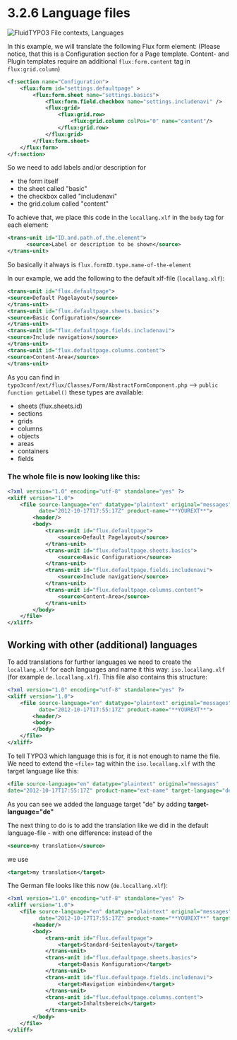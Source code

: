 3.2.6 Language files
====================

![FluidTYPO3 File contexts, Languages](../Images/FileContext/Languages.svgz)


In this example, we will translate the following Flux form element:
(Please notice, that this is a Configuration section for a Page template. Content- and Plugin templates require an additional
``flux:form.content`` tag in ``flux:grid.column``)

```xml
<f:section name="Configuration">
    <flux:form id="settings.defaultpage" >
        <flux:form.sheet name="settings.basics">
            <flux:form.field.checkbox name="settings.includenavi" />
            <flux:grid>
                <flux:grid.row>
                    <flux:grid.column colPos="0" name="content"/>
                </flux:grid.row>
            </flux:grid>
        </flux:form.sheet>
    </flux:form>
</f:section>
```

So we need to add labels and/or description for

- the form itself
- the sheet called "basic"
- the checkbox called "includenavi"
- the grid.colum called "content"

To achieve that, we place this code in the ``locallang.xlf`` in the ``body`` tag for each element:
```xml
<trans-unit id="ID.and.path.of.the.element">
      <source>Label or description to be shown</source>
</trans-unit>
```
So basically it always is ``flux.formID.type.name-of-the-element``

In our example, we add the following to the default xlf-file (``locallang.xlf``):

```xml
<trans-unit id="flux.defaultpage">
<source>Default Pagelayout</source>
</trans-unit>
<trans-unit id="flux.defaultpage.sheets.basics">
<source>Basic Configuration</source>
</trans-unit>
<trans-unit id="flux.defaultpage.fields.includenavi">
<source>Include navigation</source>
</trans-unit>
<trans-unit id="flux.defaultpage.columns.content">
<source>Content-Area</source>
</trans-unit>
```

As you can find in ``typo3conf/ext/flux/Classes/Form/AbstractFormComponent.php`` --> ``public function getLabel()`` these types
are available:

- sheets (flux.sheets.id)
- sections
- grids
- columns
- objects
- areas
- containers
- fields

### The whole file is now looking like this: ###

```xml
<?xml version="1.0" encoding="utf-8" standalone="yes" ?>
<xliff version="1.0">
    <file source-language="en" datatype="plaintext" original="messages"
          date="2012-10-17T17:55:17Z" product-name="**YOUREXT**">
        <header/>
        <body>
            <trans-unit id="flux.defaultpage">
				<source>Default Pagelayout</source>
			</trans-unit>
			<trans-unit id="flux.defaultpage.sheets.basics">
				<source>Basic Configuration</source>
			</trans-unit>
			<trans-unit id="flux.defaultpage.fields.includenavi">
				<source>Include navigation</source>
			</trans-unit>
			<trans-unit id="flux.defaultpage.columns.content">
				<source>Content-Area</source>
			</trans-unit>
        </body>
    </file>
</xliff>
```

## Working with other (additional) languages ##

To add translations for further languages we need to create the ``locallang.xlf`` for each languages and name it this way:
``iso.locallang.xlf`` (for example ``de.locallang.xlf``). This file also contains this structure:

```xml
<?xml version="1.0" encoding="utf-8" standalone="yes" ?>
<xliff version="1.0">
    <file source-language="en" datatype="plaintext" original="messages"
          date="2012-10-17T17:55:17Z" product-name="**YOUREXT**">
        <header/>
        <body>
        </body>
    </file>
</xliff>
```

To tell TYPO3 which language this is for, it is not enough to name the file. We need to extend the ``<file>`` tag within the
``iso.locallang.xlf`` with the target language like this:

```xml
<file source-language="en" datatype="plaintext" original="messages"
date="2012-10-17T17:55:17Z" product-name="ext-name" target-language="de">
```

As you can see we added the language target "de" by adding **target-language="de"**

The next thing to do is to add the translation like we did in the default language-file - with one difference: instead of the
```xml
<source>my translation</source>
```

we use

```xml
<target>my translation</target>
```

The German file looks like this now (``de.locallang.xlf``):

```xml
<?xml version="1.0" encoding="utf-8" standalone="yes" ?>
<xliff version="1.0">
	<file source-language="en" datatype="plaintext" original="messages"
	      date="2012-10-17T17:55:17Z" product-name="**YOUREXT**" target-language="de">
		<header/>
		<body>
			<trans-unit id="flux.defaultpage">
				<target>Standard-Seitenlayout</target>
			</trans-unit>
			<trans-unit id="flux.defaultpage.sheets.basics">
				<target>Basis Konfiguration</target>
			</trans-unit>
			<trans-unit id="flux.defaultpage.fields.includenavi">
				<target>Navigation einbinden</target>
			</trans-unit>
			<trans-unit id="flux.defaultpage.columns.content">
				<target>Inhaltsbereich</target>
			</trans-unit>
		</body>
	</file>
</xliff>
```
